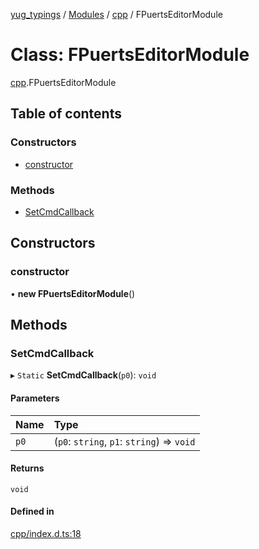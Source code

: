 [yug_typings](../README.md) / [Modules](../modules.md) / [cpp](../modules/cpp.md) / FPuertsEditorModule

# Class: FPuertsEditorModule

[cpp](../modules/cpp.md).FPuertsEditorModule

## Table of contents

### Constructors

- [constructor](cpp.FPuertsEditorModule.md#constructor)

### Methods

- [SetCmdCallback](cpp.FPuertsEditorModule.md#setcmdcallback)

## Constructors

### constructor

• **new FPuertsEditorModule**()

## Methods

### SetCmdCallback

▸ `Static` **SetCmdCallback**(`p0`): `void`

#### Parameters

| Name | Type |
| :------ | :------ |
| `p0` | (`p0`: `string`, `p1`: `string`) => `void` |

#### Returns

`void`

#### Defined in

[cpp/index.d.ts:18](https://github.com/YugMetaverse/yug_typings/blob/b7d9b19/cpp/index.d.ts#L18)

